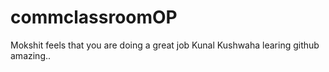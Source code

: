 # commclassroomOP
Mokshit feels that you are doing a great job
Kunal Kushwaha learing github amazing..
